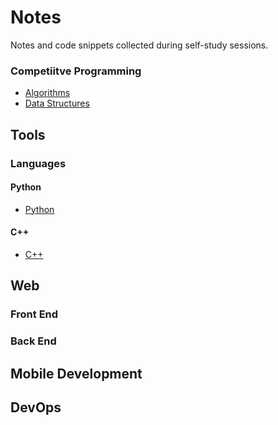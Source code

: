 # Notes
Notes and code snippets collected during self-study sessions.

### Competiitve Programming
- [Algorithms](https://github.com/argentumx/Notes/blob/master/docs/algorithms.md)
- [Data Structures](https://github.com/argentumx/Notes/blob/master/docs/data_structures.md)

## Tools
### Languages
#### Python
  - [Python]()
#### C++
  - [C++]()
  
## Web

### Front End

### Back End

## Mobile Development

## DevOps
